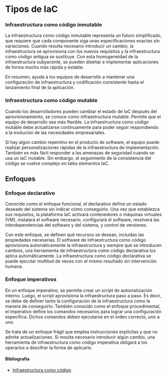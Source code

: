 # Tipos de IaC

### Infraestructura como código inmutable 

La infraestructura como código inmutable representa un futuro simplificado, que requiere que cada componente siga unas especificaciones exactas sin variaciones. Cuando resulta necesario introducir un cambio, la infraestructura se aprovisiona  con los nuevos requisitos y la infraestructura como código antigua se sustituye. Con esta homogeneidad de la infraestructura subyacente, se pueden diseñar e implementar aplicaciones de forma mucho más rápida y estable.

En resumen, ayuda a los equipos de desarrollo a mantener una configuración de infraestructura y codificación consistente hasta el lanzamiento final de la aplicación. 

### Infraestructura como código mutable

Cuando los desarrolladores pueden cambiar el estado de IaC después del aprovisionamiento, se conoce como infraestructura mutable. Permite que el equipo de desarrollo sea más flexible. La infraestructura como código mutable debe actualizarse continuamente para poder seguir respondiendo a la evolución de las necesidades empresariales.

Si hay algún cambio repentino en el producto de software, el equipo puede realizar personalizaciones rápidas de la infraestructura de implementación. También es más fácil responder a las amenazas de seguridad cuando se usa un IaC mutable. Sin embargo, el seguimiento de la consistencia del código se vuelve complejo en tales elementos IaC. 

## Enfoques

### Enfoque declarativo

Conocido como el enfoque funcional, el declarativo define un estado deseado del sistema sin indicar cómo conseguirlo. Una vez que establezca sus requisitos, la plataforma IaC activará contenedores o máquinas virtuales (VM), instalará el software necesario, configurará el software, resolverá las interdependencias del software y del sistema, y control de versiones.  

Con este enfoque, se definen qué recursos se desean, incluidas las propiedades necesarias. El software de infraestructura como código aprovisiona automáticamente la infraestructura y siempre que se introducen cambios, una herramienta de infraestructura como código declarativa los aplica automáticamente. La infraestructura como código declarativa se puede ejecutar multitud de veces con el mismo resultado sin intervención humana.

### Enfoque imperativos

En un enfoque imperativo, se permite crear un script de automatización interno. Luego, el script aprovisiona la infraestructura paso a paso. Es decir, se debe de definer tanto la configuración de la infraestructura como la manera de conseguirlo. También conocido como el enfoque procedimental, el imperativo define los comandos necesarios para lograr una configuración específica. Dichos comandos deben ejecutarse en el orden correcto, uno a uno.

Se trata de un enfoque frágil que emplea instrucciones explícitas y que no admite actualizaciones. Si resulta necesario introducir algún cambio, una herramienta de infraestructura como código imperativa obligará a los operarios a descifrar la forma de aplicarlo.

#### Bibliografía

- [Infraestructura como código](https://www.hpe.com/es/es/what-is/infrastructure-as-code.html)